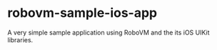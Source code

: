 robovm-sample-ios-app
=====================

A very simple sample application using RoboVM and the its iOS UIKit libraries. 
